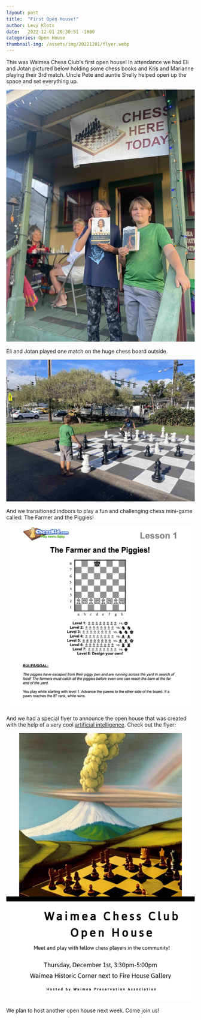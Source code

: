 ```yaml
---
layout: post
title:  "First Open House!"
author: Levy Klots
date:   2022-12-01 20:30:51 -1000
categories: Open House
thumbnail-img: /assets/img/20221201/flyer.webp
---
```


This was Waimea Chess Club's first open house! In attendance we had Eli and Jotan pictured below holding some chess books and Kris and Marianne playing their 3rd match. Uncle Pete and auntie Shelly helped open up the space and set everything up.

![Photo Op](/assets/img/20221201/photoop.webp)

Eli and Jotan played one match on the huge chess board outside.

![Outdoor Chess Board](/assets/img/20221201/chessboard.webp)

And we transitioned indoors to play a fun and challenging chess mini-game called: The Farmer and the Piggies!

![The Farmer and the Peggies](/assets/img/20221201/game.webp)

And we had a special flyer to announce the open house that was created with the help of a very cool [artificial intelligence](https://openai.com/dall-e-2/). Check out the flyer:

![Flyer](/assets/img/20221201/flyer.webp)

We plan to host another open house next week. Come join us!
